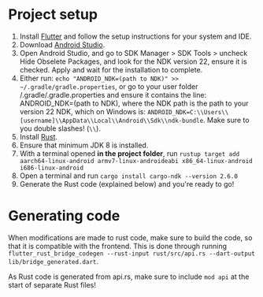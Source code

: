 # Project setup

1. Install [Flutter](https://docs.flutter.dev/get-started/install?gclid=CjwKCAjwvNaYBhA3EiwACgndgoXzQEzSyjqa0DalunZ02hzAtHW9vn_ZX5JHSUMotcKyfgd2z6M0yxoCx_AQAvD_BwE&gclsrc=aw.ds) and follow the setup instructions for your system and IDE.
2. Download [Android Studio](https://developer.android.com/studio?gclid=CjwKCAjwvNaYBhA3EiwACgndgirITZDaVNyEUvdiq8yxL06VDA0iFEfE65TYJfZ6VEEDGDVlnzwefBoC-JAQAvD_BwE&gclsrc=aw.ds).
3. Open Android Studio, and go to SDK Manager > SDK Tools > uncheck Hide Obselete Packages, and look for the NDK version 22, ensure it is checked. Apply and wait for the installation to complete.
4. Either run: `echo "ANDROID_NDK=(path to NDK)" >> ~/.gradle/gradle.properties`, or go to your user folder /.gradle/.gradle.properties and ensure it contains the line: ANDROID_NDK=(path to NDK), where the NDK path is the path to your version 22 NDK, which on Windows is: `ANDROID_NDK=C:\\Users\\[username]\\AppData\\Local\\Android\\Sdk\\ndk-bundle`. Make sure to you double slashes! (`\\`).
5. Install [Rust](https://www.rust-lang.org/tools/install).
6. Ensure that minimum JDK 8 is installed.
7. With a terminal opened **in the project folder**, run `rustup target add aarch64-linux-android armv7-linux-androideabi x86_64-linux-android i686-linux-android`
8. Open a terminal and run `cargo install cargo-ndk --version 2.6.0`
9. Generate the Rust code (explained below) and you're ready to go!

# Generating code

When modifications are made to rust code, make sure to build the code, so that it is compatible with the frontend. This is done through running `flutter_rust_bridge_codegen --rust-input rust/src/api.rs --dart-output lib/bridge_generated.dart`.

As Rust code is generated from api.rs, make sure to include `mod api` at the start of separate Rust files!

